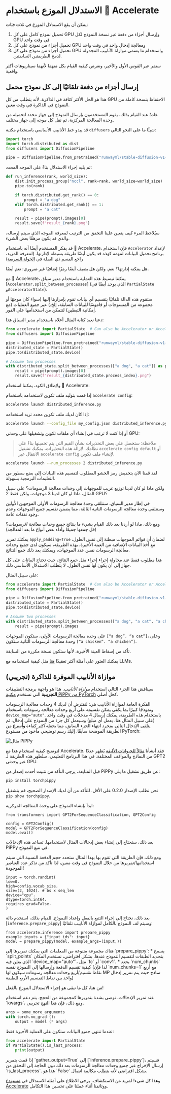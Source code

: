 # الاستدلال الموزع باستخدام 🤗 Accelerate

يمكن أن يقع الاستدلال الموزع في ثلاث فئات:

1. تحميل نموذج كامل على كل GPU وإرسال أجزاء من دفعة عبر نسخة النموذج لكل GPU في وقت واحد
2. تحميل أجزاء من نموذج على كل GPU ومعالجة إدخال واحد في وقت واحد
3. تحميل أجزاء من نموذج على كل GPU واستخدام ما يسمى موازاة الأنابيب المجدولة لدمج الطريقتين السابقتين.

سنمر عبر القوس الأول والأخير، ونعرض كيفية القيام بكل منهما لأنهما سيناريوهات أكثر واقعية.

## إرسال أجزاء من دفعة تلقائيًا إلى كل نموذج محمل

هذا هو الحل الأكثر كثافة في الذاكرة، لأنه يتطلب من كل GPU الاحتفاظ بنسخة كاملة من النموذج في الذاكرة في وقت معين.

عادةً عند القيام بذلك، يقوم المستخدمون بإرسال النموذج إلى جهاز محدد لتحميله من وحدة المعالجة المركزية، ثم نقل كل موجه إلى جهاز مختلف.

قد يبدو خط الأنابيب الأساسي باستخدام مكتبة `diffusers` شيئًا ما على النحو التالي:

```python
import torch
import torch.distributed as dist
from diffusers import DiffusionPipeline

pipe = DiffusionPipeline.from_pretrained("runwayml/stable-diffusion-v1-5", torch_dtype=torch.float16)
```

ثم يليه إجراء الاستدلال بناءً على الموجه المحدد:

```python
def run_inference(rank, world_size):
    dist.init_process_group("nccl", rank=rank, world_size=world_size)
    pipe.to(rank)

    if torch.distributed.get_rank() == 0:
        prompt = "a dog"
    elif torch.distributed.get_rank() == 1:
        prompt = "a cat"

    result = pipe(prompt).images[0]
    result.save(f"result_{rank}.png")
```

سيُلاحظ المرء كيف يتعين علينا التحقق من الترتيب لمعرفة الموجه الذي سيتم إرساله، والذي قد يكون مرهقًا بعض الشيء.

قد يفكر المستخدم أيضًا أنه باستخدام 🤗 Accelerate، فإن استخدام `Accelerator` لإعداد برنامج تحميل البيانات لمهمة كهذه قد يكون أيضًا طريقة بسيطة لإدارتها. (لمعرفة المزيد، راجع القسم ذي الصلة في [الجولة السريعة](../quicktour#distributed-evaluation))

هل يمكنه إدارتها؟ نعم. ولكن هل يضيف أيضًا رمزًا إضافيًا غير ضروري: نعم أيضًا.

مع 🤗 Accelerate، يمكننا تبسيط هذه العملية باستخدام مدير سياق [`Accelerator.split_between_processes`] (الذي يوجد أيضًا في `PartialState` و`AcceleratorState`).

ستقوم هذه الدالة تلقائيًا بتقسيم أي بيانات تقوم بإمرارها إليها (سواء كان موجهًا أو مجموعة من المنسوجات أو قاموسًا للبيانات السابقة، إلخ.) عبر جميع العمليات (مع إمكانية التبطين) لتتمكن من استخدامها على الفور.

دعنا نعيد كتابة المثال أعلاه باستخدام مدير السياق هذا:

```python
from accelerate import PartialState  # Can also be Accelerator or AcceleratorState
from diffusers import DiffusionPipeline

pipe = DiffusionPipeline.from_pretrained("runwayml/stable-diffusion-v1-5", torch_dtype=torch.float16)
distributed_state = PartialState()
pipe.to(distributed_state.device)

# Assume two processes
with distributed_state.split_between_processes(["a dog", "a cat"]) as prompt:
    result = pipe(prompt).images[0]
    result.save(f"result_{distributed_state.process_index}.png")
```

ولإطلاق الكود، يمكننا استخدام 🤗 Accelerate:

إذا قمت بتوليد ملف تكوين لاستخدامه باستخدام `accelerate config`:

```bash
accelerate launch distributed_inference.py
```

إذا كان لديك ملف تكوين محدد تريد استخدامه:

```bash
accelerate launch --config_file my_config.json distributed_inference.py
```

أو إذا كنت لا ترغب في إنشاء أي ملفات تكوين وتشغيلها على وحدتي GPU:

> ملاحظة: ستحصل على بعض التحذيرات بشأن القيم التي يتم تخمينها بناءً على نظامك. لإزالة هذه التحذيرات، يمكنك تشغيل `accelerate config default` أو الانتقال عبر `accelerate config` لإنشاء ملف تكوين.

```bash
accelerate launch --num_processes 2 distributed_inference.py
```

لقد قمنا الآن بتخفيض رمز الحشو المطلوب لتقسيم هذه البيانات إلى بضع سطور من التعليمات البرمجية بسهولة.

ولكن ماذا لو كان لدينا توزيع غريب للموجهات إلى وحدات معالجة الرسومات؟ على سبيل المثال، ماذا لو كان لدينا 3 موجهات، ولكن فقط 2 GPU؟

في إطار مدير السياق، ستتلقى وحدة معالجة الرسومات الأولى الموجهين الأولين وستتلقى وحدة معالجة الرسومات الثانية الثالثة، مما يضمن تقسيم جميع الموجهات وعدم وجود نفقات عامة.

ومع ذلك، ماذا لو أردنا بعد ذلك القيام بشيء ما بنتائج *جميع وحدات معالجة الرسومات*؟ (قل جمعها جميعًا وأداء بعض أنواع ما بعد المعالجة)

يمكنك تمرير `apply_padding=True` لضمان أن قوائم الموجهات مبطنة إلى نفس الطول، مع أخذ البيانات الإضافية من العينة الأخيرة. بهذه الطريقة، سيكون لدى جميع وحدات معالجة الرسومات نفس عدد الموجهات، ويمكنك بعد ذلك جمع النتائج.

<Tip>
هذا مطلوب فقط عند محاولة إجراء إجراء مثل جمع النتائج، حيث تحتاج البيانات على كل جهاز إلى أن يكون لها نفس الطول. لا يتطلب الاستدلال الأساسي ذلك.
</Tip>

على سبيل المثال:

```python
from accelerate import PartialState  # Can also be Accelerator or AcceleratorState
from diffusers import DiffusionPipeline

pipe = DiffusionPipeline.from_pretrained("runwayml/stable-diffusion-v1-5", torch_dtype=torch.float16)
distributed_state = PartialState()
pipe.to(distributed_state.device)

# Assume two processes
with distributed_state.split_between_processes(["a dog", "a cat", "a chicken"], apply_padding=True) as prompt:
    result = pipe(prompt).images
```

على وحدة معالجة الرسومات الأولى، ستكون الموجهات `[“a dog”، “a cat”]`، وعلى وحدة معالجة الرسومات الثانية ستكون `[“a chicken”، “a chicken”]`.

تأكد من إسقاط العينة الأخيرة، لأنها ستكون نسخة مكررة من السابقة.

يمكنك العثور على أمثلة أكثر تعقيدًا [هنا](https://github.com/huggingface/accelerate/tree/main/examples/inference/distributed) مثل كيفية استخدامه مع LLMs.

## موازاة الأنابيب الموفرة للذاكرة (تجريبي)

سيناقش هذا الجزء التالي استخدام *موازاة الأنابيب*. هذا هو واجهة برمجة التطبيقات **التجريبية** التي تستخدم [مكتبة PiPPy من PyTorch](https://github.com/pytorch/PiPPy/) كحل أصلي.

الفكرة العامة لموازاة الأنابيب هي: لنفترض أن لديك 4 وحدات معالجة الرسومات ونموذجًا كبيرًا بما يكفي يمكن تقسيمه على أربع وحدات معالجة رسومات باستخدام `device_map="auto"`. باستخدام هذه الطريقة، يمكنك إرسال 4 مدخلات في وقت واحد (على سبيل المثال هنا، يعمل أي مبلغ) وسيعمل كل جزء من النموذج على إدخال، ثم يتلقى الإدخال التالي بمجرد انتهاء الجزء السابق، مما يجعله *أكثر* كفاءة **وأسرع** من الطريقة الموضحة سابقًا. إليك رسم توضيحي مأخوذ من مستودع PyTorch:

![مثال PiPPy](https://camo.githubusercontent.com/681d7f415d6142face9dd1b837bdb2e340e5e01a58c3a4b119dea6c0d99e2ce0/68747470733a2f2f692e696d6775722e636f6d2f65793555633934372e706e67)

لتوضيح كيفية استخدام هذا مع Accelerate، فقد أنشأنا [مثالاً للحيوانات الأليفة](https://github.com/huggingface/accelerate/tree/main/examples/inference) يُظهر عددًا من النماذج والمواقف المختلفة. في هذا البرنامج التعليمي، سنُظهر هذه الطريقة لـ GPT2 عبر وحدتي GPU.

قبل المتابعة، يرجى التأكد من تثبيت أحدث إصدار من PiPPy عن طريق تشغيل ما يلي:

```bash
pip install torchpippy
```

نحن نطلب الإصدار 0.2.0 على الأقل. للتأكد من أن لديك الإصدار الصحيح، قم بتشغيل `pip show torchpippy`.

ابدأ بإنشاء النموذج على وحدة المعالجة المركزية:

```{python}
from transformers import GPT2ForSequenceClassification, GPT2Config

config = GPT2Config()
model = GPT2ForSequenceClassification(config)
model.eval()
```

بعد ذلك، ستحتاج إلى إنشاء بعض إدخالات المثال لاستخدامها. تساعد هذه الإدخالات PiPPy في تتبع النموذج.

<Tip warning={true}>
ومع ذلك، فإن الطريقة التي تقوم بها بهذا المثال ستحدد حجم الدفعة النسبية التي سيتم استخدامها/تمريرها
من خلال النموذج في وقت معين، لذا تأكد من تذكر عدد العناصر الموجودة!
</Tip>

```{python}
input = torch.randint(
low=0،
high=config.vocab_size،
size=(2, 1024)، # bs x seq_len
device="cpu"،
dtype=torch.int64،
requires_grad=False،
)
```

بعد ذلك، نحتاج إلى إجراء التتبع بالفعل وإعداد النموذج. للقيام بذلك، استخدم دالة [`inference.prepare_pippy`] وسيتم لف النموذج بالكامل لموازاة الأنابيب تلقائيًا:

```{python}
from accelerate.inference import prepare_pippy
example_inputs = {"input_ids": input}
model = prepare_pippy(model, example_args=(input,))
```

<Tip>
هناك مجموعة متنوعة من المعلمات التي يمكنك تمريرها إلى `prepare_pippy`:
* يسمح `split_points` بتحديد الطبقات لتقسيم النموذج عندها. بشكل افتراضي، نستخدم المكان الذي يعلن فيه `device_map="auto"`، مثل `fc` أو `conv1`.
* يحدد `num_chunks` كيفية تقسيم الدفعة وإرسالها إلى النموذج نفسه (لذا فإن `num_chunks=1` مع أربع نقاط تقسيم/أربع وحدات معالجة رسومات سيكون لها MP ساذج حيث يتم تمرير إدخال واحد بين نقاط التقسيم الأربع للطبقة)
</Tip>

من هنا، كل ما تبقى هو إجراء الاستدلال الموزع بالفعل!

<Tip warning={true}>
عند تمرير الإدخالات، نوصي بشدة بتمريرها كمجموعة من الحجج. يتم دعم استخدام `kwargs`، ومع ذلك، فإن هذا النهج تجريبي.
</Tip>

```python
args = some_more_arguments
with torch.no_grad ():
    output = model (* args)
```

عندما تنتهي جميع البيانات ستكون على العملية الأخيرة فقط:

```python
from accelerate import PartialState
if PartialState().is_last_process:
    print(output)
```

<Tip>
إذا قمت بتمرير `gather_output=True` إلى [`inference.prepare_pippy`]، فسيتم إرسال الإخراج
عبر جميع وحدات معالجة الرسومات بعد ذلك دون الحاجة إلى التحقق من `is_last_process`. هذا هو
`False` بشكل افتراضي لأنه يتطلب مكالمة اتصال.
</Tip>

وهذا كل شيء! لمزيد من الاستكشاف، يرجى الاطلاع على أمثلة الاستدلال في [مستودع Accelerate](https://github.com/huggingface/accelerate/tree/main/examples/inference/pippy) ووثائقنا [](../package_reference/inference) أثناء عملنا على تحسين هذا التكامل.